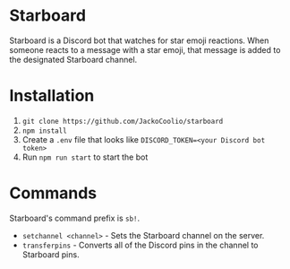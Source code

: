 # Starboard
Starboard is a Discord bot that watches for star emoji reactions. When someone reacts to a message with a star emoji, that message is added to the designated Starboard channel.

# Installation
1. `git clone https://github.com/JackoCoolio/starboard`
2. `npm install`
3. Create a `.env` file that looks like `DISCORD_TOKEN=<your Discord bot token>`
4. Run `npm run start` to start the bot

# Commands
Starboard's command prefix is `sb!`.
- `setchannel <channel>` - Sets the Starboard channel on the server.
- `transferpins` - Converts all of the Discord pins in the channel to Starboard pins.
